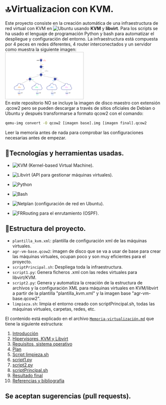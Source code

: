 # :top:Virtualizacion con KVM.

Este proyecto consiste en la creación automática de una infraestructura de red virtual con KVM en ![Ubuntu](https://img.shields.io/badge/Ubuntu-22.04-orange?logo=ubuntu) usando **KVM** y **libvirt**. Para los scripts se ha usado el lenguaje de programación Python y bash para automatizar el despliegue y configuración del entorno.
La infraestructura está compuesta por 4 peces en redes diferentes, 4 router interconectados y un servidor como muestra la siguiente imagen:
<br><img src="Capturas/image9.png" alt="Esquema red" style="width: 50%; border: 1px solid #ccc;" /><br>
En este repositorio NO se incluye la imagen de disco maestro con extensión .qcow2 pero se pueden descargar a través de sitios oficiales de Debian o Ubuntu y después transformarse a formato qcow2 con el comando:
```bash
qemu-img convert -O qcow2 [imagen base].img [imagen final].qcow2
```
Leer la memoria antes de nada para comprobar las configuraciones necesarias antes de empezar.
## :hammer:Tecnologías y herramientas usadas.

- ![KVM](https://img.shields.io/badge/KVM-EE0000?logo=kvm&logoColor=white) (Kernel-based Virtual Machine).
- ![Libvirt](https://img.shields.io/badge/Libvirt-1D99F3?logo=libvirt&logoColor=white)
(API para gestionar máquinas virtuales).
- ![Python](https://img.shields.io/badge/Python-3776AB?logo=python&logoColor=white)

- ![Bash](https://img.shields.io/badge/Bash-4EAA25?logo=gnubash&logoColor=white)

- ![Netplan](https://img.shields.io/badge/Netplan-0066CC?logoColor=white)
(configuración de red en Ubuntu).
- ![FRRouting](https://img.shields.io/badge/FRRouting-FFCC00?logoColor=black)
 para el enrutamiento (OSPF).

## :office:Estructura del proyecto.

- `plantilla_kvm.xml`: plantilla de configuración xml de las máquinas virtuales.
- `agr-vm-base.qcow2`: imagen de disco que se va a usar de base para crear las máquinas virtuales, ocupan poco y son muy eficientes para el proyecto.
- `scriptPrincipal.sh`: Despliega toda la infraestructura.
- `script1.py`: Genera ficheros .xml con las redes virtuales para libvirt/KVM.
- `script2.py`: Genera y automatiza la creación de la estructura de archivos y la configuración XML para máquinas virtuales en KVM/libvirt a partir de la plantilla "plantilla_kvm.xml" y la imagen base "agr-vm-base.qcow2".
- `limpieza.sh`: limpia el entorno creado con scriptPrincipal.sh, todas las máquinas virtuales, carpetas, redes, etc.

El contenido está explicado en el archivo [`Memoria-virtualización.md`](Memoria-virtualización.md) que tiene la siguiente estructura:

1. [Introducción](Memoria-virtualización.md#Introducción)
2. [Hipervisores, KVM y Libvirt](Memoria-virtualización.md#hipervisores-kvm-y-libvirt)
3. [Requisitos, sistema operativo](Memoria-virtualización.md#requisitos-sistema-operativo)
4. [Plan](Memoria-virtualización.md#Plan)
5. [Script limpieza.sh](Memoria-virtualización.md#script-limpiezash)
6. [script1.py](Memoria-virtualización.md#script1py)
7. [script2.py](Memoria-virtualización.md#script2py)
8. [scriptPrincipal.sh](Memoria-virtualización.md#scriptprincipalsh)
9. [Resultado final](Memoria-virtualización.md#resultado-final)
10. [Referencias y bibliografía](Memoria-virtualización.md#referencias-y-bibliografía)

## Se aceptan sugerencias (pull requests).

